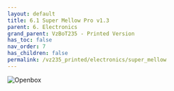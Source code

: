 ```yaml
---
layout: default
title: 6.1 Super Mellow Pro v1.3
parent: 6. Electronics
grand_parent: VzBoT235 - Printed Version
has_toc: false
nav_order: 7
has_children: false
permalink: /vz235_printed/electronics/super_mellow
---
```


![Openbox](../../assets/images/manual/vz235_printed/electronics/DSC06302.JPG)
